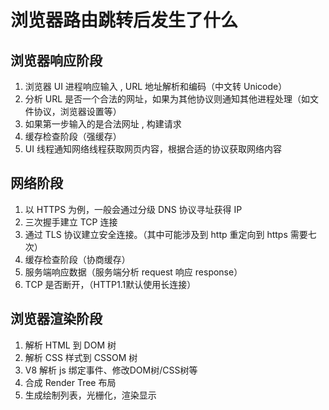 # 浏览器路由跳转后发生了什么

## 浏览器响应阶段

1. 浏览器 UI 进程响应输入 , URL 地址解析和编码（中文转 Unicode）
2. 分析 URL 是否一个合法的网址，如果为其他协议则通知其他进程处理（如文件协议，浏览器设置等）
4. 如果第一步输入的是合法网址 , 构建请求
5. 缓存检查阶段（强缓存）
6. UI 线程通知网络线程获取网页内容，根据合适的协议获取网络内容

## 网络阶段

1. 以 HTTPS 为例，一般会通过分级 DNS 协议寻址获得 IP
2. 三次握手建立 TCP 连接
3. 通过 TLS 协议建立安全连接。（其中可能涉及到 http 重定向到 https 需要七次）
4. 缓存检查阶段（协商缓存）
5. 服务端响应数据（服务端分析 request 响应 response）
6. TCP 是否断开，（HTTP1.1默认使用长连接）


## 浏览器渲染阶段

1. 解析 HTML 到 DOM 树
2. 解析 CSS 样式到 CSSOM 树
3. V8 解析 js 绑定事件、修改DOM树/CSS树等
4. 合成 Render Tree 布局
5. 生成绘制列表，光栅化，渲染显示

